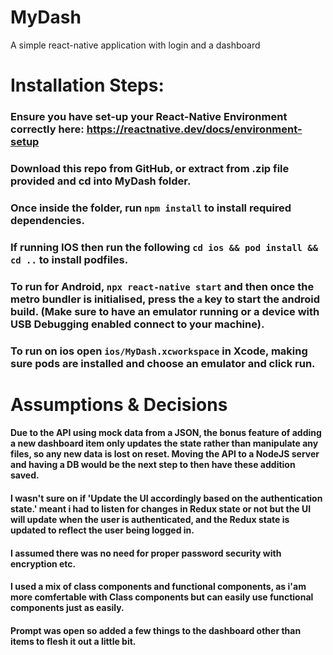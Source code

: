 # MyDash
A simple react-native application with login and a dashboard

# Installation Steps:
### Ensure you have set-up your React-Native Environment correctly here: https://reactnative.dev/docs/environment-setup
### Download this repo from GitHub, or extract from .zip file provided and cd into MyDash folder.
### Once inside the folder, run `npm install` to install required dependencies.
### If running IOS then run the following `cd ios && pod install && cd ..` to install podfiles.
### To run for Android, `npx react-native start` and then once the metro bundler is initialised, press the `a` key to start the android build. (Make sure to have an emulator running or a device with USB Debugging enabled connect to your machine).
### To run on ios open `ios/MyDash.xcworkspace` in Xcode, making sure pods are installed and choose an emulator and click run.


# Assumptions & Decisions
#### Due to the API using mock data from a JSON, the bonus feature of adding a new dashboard item only updates the state rather than manipulate any files, so any new data is lost on reset. Moving the API to a NodeJS server and having a DB would be the next step to then have these addition saved.
#### I wasn't sure on if 'Update the UI accordingly based on the authentication state.' meant i had to listen for changes in Redux state or not but the UI will update when the user is authenticated, and the Redux state is updated to reflect the user being logged in.
#### I assumed there was no need for proper password security with encryption etc.
#### I used a mix of class components and functional components, as i'am more comfertable with Class components but can easily use functional components just as easily.
#### Prompt was open so added a few things to the dashboard other than items to flesh it out a little bit.
